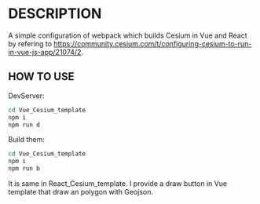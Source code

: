 # DESCRIPTION

A simple configuration of webpack which builds Cesium in Vue and React by refering to https://community.cesium.com/t/configuring-cesium-to-run-in-vue-js-app/21074/2.

## HOW TO USE

DevServer:

```bash
cd Vue_Cesium_template
npm i
npm run d
```

Build them:

```bash
cd Vue_Cesium_template
npm i
npm run b
```

It is same in React_Cesium_template. I provide a draw button in Vue template that draw an polygon with Geojson.